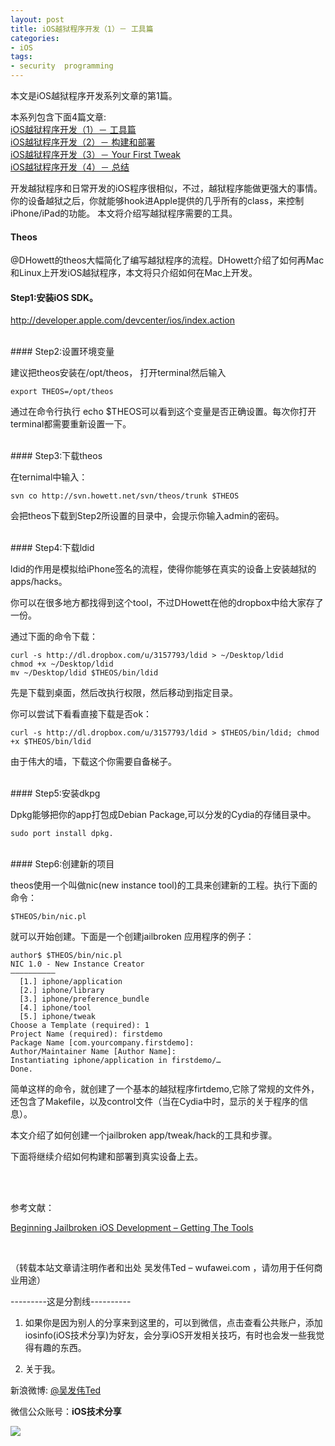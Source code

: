 ```yaml
---
layout: post  
title: iOS越狱程序开发（1）－ 工具篇  
categories:  
- iOS  
tags:    
- security  programming
---   
```

 
本文是iOS越狱程序开发系列文章的第1篇。

本系列包含下面4篇文章:  
[iOS越狱程序开发（1）－ 工具篇](http://wufawei.com/2013/08/iOS-jailbroken-programming-1/)        
[iOS越狱程序开发（2）－ 构建和部署 ](http://wufawei.com/2013/08/iOS-jailbroken-programming-2/)  
[iOS越狱程序开发（3）－ Your First Tweak](http://wufawei.com/2013/08/iOS-jailbroken-programming-3/)   
[iOS越狱程序开发（4）－ 总结](http://wufawei.com/2013/08/iOS-jailbroken-programming-4/)


开发越狱程序和日常开发的iOS程序很相似，不过，越狱程序能做更强大的事情。你的设备越狱之后，你就能够hook进Apple提供的几乎所有的class，来控制iPhone/iPad的功能。
本文将介绍写越狱程序需要的工具。

#### **Theos**

@DHowett的theos大幅简化了编写越狱程序的流程。DHowett介绍了如何再Mac和Linux上开发iOS越狱程序，本文将只介绍如何在Mac上开发。
<br/>


#### Step1:安装iOS SDK。 ####

<http://developer.apple.com/devcenter/ios/index.action>

<br/>
#### Step2:设置环境变量


建议把theos安装在/opt/theos， 打开terminal然后输入
    
    export THEOS=/opt/theos

通过在命令行执行 echo $THEOS可以看到这个变量是否正确设置。每次你打开terminal都需要重新设置一下。

<br/>
#### Step3:下载theos


在ternimal中输入：

    svn co http://svn.howett.net/svn/theos/trunk $THEOS

会把theos下载到Step2所设置的目录中，会提示你输入admin的密码。

<br/>
#### Step4:下载ldid

ldid的作用是模拟给iPhone签名的流程，使得你能够在真实的设备上安装越狱的apps/hacks。

你可以在很多地方都找得到这个tool，不过DHowett在他的dropbox中给大家存了一份。

通过下面的命令下载：

    curl -s http://dl.dropbox.com/u/3157793/ldid > ~/Desktop/ldid
    chmod +x ~/Desktop/ldid
    mv ~/Desktop/ldid $THEOS/bin/ldid


先是下载到桌面，然后改执行权限，然后移动到指定目录。

你可以尝试下看看直接下载是否ok：  

    curl -s http://dl.dropbox.com/u/3157793/ldid > $THEOS/bin/ldid; chmod +x $THEOS/bin/ldid


由于伟大的墙，下载这个你需要自备梯子。

<br/>
#### Step5:安装dkpg

Dpkg能够把你的app打包成Debian Package,可以分发的Cydia的存储目录中。

    sudo port install dpkg.

<br/>
#### Step6:创建新的项目

theos使用一个叫做nic(new instance tool)的工具来创建新的工程。执行下面的命令：

    $THEOS/bin/nic.pl

就可以开始创建。下面是一个创建jailbroken 应用程序的例子：

    author$ $THEOS/bin/nic.pl
    NIC 1.0 - New Instance Creator
    ——————————
      [1.] iphone/application
      [2.] iphone/library
      [3.] iphone/preference_bundle
      [4.] iphone/tool
      [5.] iphone/tweak
    Choose a Template (required): 1
    Project Name (required): firstdemo
    Package Name [com.yourcompany.firstdemo]: 
    Author/Maintainer Name [Author Name]: 
    Instantiating iphone/application in firstdemo/…
    Done.

简单这样的命令，就创建了一个基本的越狱程序firtdemo,它除了常规的文件外，还包含了Makefile，以及control文件（当在Cydia中时，显示的关于程序的信息）。



本文介绍了如何创建一个jailbroken app/tweak/hack的工具和步骤。


下面将继续介绍如何构建和部署到真实设备上去。

<br/>
<br/>

参考文献：

[Beginning Jailbroken iOS Development – Getting The Tools](http://brandontreb.com/beginning-jailbroken-ios-development-getting-the-tools)

<br/>

（转载本站文章请注明作者和出处 吴发伟Ted – wufawei.com ，请勿用于任何商业用途）


---------这是分割线----------
<br />

1) 如果你是因为别人的分享来到这里的，可以到微信，点击查看公共账户，添加
   iosinfo(iOS技术分享)为好友，会分享iOS开发相关技巧，有时也会发一些我觉得有趣的东西。

  
2)  关于我。  

新浪微博: [@吴发伟Ted](http://weibo.com/wufawei)

微信公众账号：**iOS技术分享**

![](http://farm3.staticflickr.com/2826/10855679484_56b7429bd6.jpg)